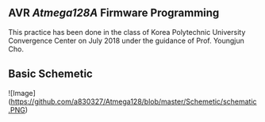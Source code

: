 ## AVR _Atmega128A_ Firmware Programming

  This practice has been done in the class of Korea Polytechnic University Convergence Center on July 2018 under the guidance of Prof. Youngjun Cho. 

## Basic Schemetic
![Image] (https://github.com/a830327/Atmega128/blob/master/Schemetic/schematic.PNG)

